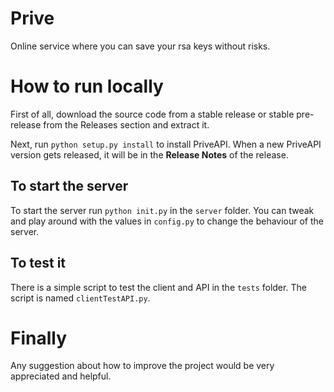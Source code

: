 # Prive
Online service where you can save your rsa keys without risks.

# How to run locally

First of all, download the source code from a stable release or stable pre-release from the Releases section and extract it.

Next, run `python setup.py install` to install PriveAPI. When a new PriveAPI version gets released, it will be in the **Release Notes** of the release.

## To start the server

To start the server run `python init.py` in the `server` folder. You can tweak and play around with the values in `config.py` to change the behaviour of the server.

## To test it

There is a simple script to test the client and API in the `tests` folder. The script is named `clientTestAPI.py`.

# Finally
Any suggestion about how to improve the project would be very appreciated and helpful.
